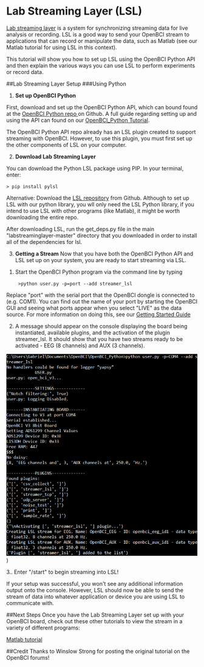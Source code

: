 # Lab Streaming Layer (LSL)

[Lab streaming layer](https://github.com/sccn/labstreaminglayer)  is a system for synchronizing streaming data for live analysis or recording. LSL is a good way to send your OpenBCI stream to applications that can record or manipulate the data, such as Matlab (see our Matlab tutorial for using LSL in this context).

This tutorial will show you how to set up LSL using the OpenBCI Python API and then explain the various ways you can use LSL to perform experiments or record data.

##Lab Streaming Layer Setup
###Using Python
1) **Set up OpenBCI Python**

First, download and set up the OpenBCI Python API, which can bound found at the [OpenBCI Python repo ](https://github.com/OpenBCI/OpenBCI_Python) on Github. A full guide regarding setting up and using the API can found on our [OpenBCI_Python Tutorial](http://docs.openbci.com/OpenBCI%20Software/05-OpenBCI_Python).

The OpenBCI Python API repo already has an LSL plugin created to support streaming with OpenBCI. However, to use this plugin, you must first set up the other components of LSL on your computer.

2) **Download Lab Streaming Layer**

You can download the Python LSL package using PIP. In your terminal, enter:

	> pip install pylsl

Alternative:
Download the [LSL repository](https://github.com/sccn/labstreaminglayer) from Github. Although to set up LSL with our python library, you wll only need the LSL Python library, if you intend to use LSL with other programs (like Matlab), it might be worth downloading the entire repo.

After downloading LSL, run the get_deps.py file in the main "labstreaminglayer-master" directory that you downloaded in order to install all of the dependencies for lsl.

3) **Getting a Stream**
Now that you have both the OpenBCI Python API and LSL set up on your system, you are ready to start streaming via LSL.

1. Start the OpenBCI Python program via the command line by typing

		>python user.py -p=port --add streamer_lsl
Replace "port" with the serial port that the OpenBCI dongle is connected to (e.g. COM1). You can find out the name of your port by starting the OpenBCI GUI and seeing what ports appear when you select "LIVE" as the data source. For more information on doing this, see our [Getting Started Guide](http://docs.openbci.com/Tutorials/01-Cyton_Getting%20Started_Guide)

2. A message should appear on the console displaying the board being instantiated, available plugins, and the activation of the plugin streamer_lsl. It should show that you have two streams ready to be activated - EEG (8 channels) and AUX (3 channels).

![streamer_lsl on console](../assets/Matlab/lsl_streamer.png)
) 

3.. Enter "/start" to begin streaming into LSL!

If your setup was successful, you won't see any additional information output onto the console. However, LSL should now be able to send the stream of data into whatever application or device you are using LSL to communicate with.
 

##Next Steps
Once you have the Lab Streaming Layer set up with your OpenBCI board, check out these other tutorials to view the stream in a variety of different programs:

[Matlab tutorial](http://docs.openbci.com/3rd%20Party%20Software/01-Matlab)

##Credit
Thanks to Winslow Strong for posting the original tutorial on the OpenBCI forums!
